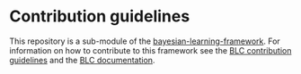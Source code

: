# Contribution guidelines

This repository is a sub-module of the [bayesian-learning-framework](https://github.com/rickstaa/bayesian-learning-control). For information on how to contribute to this framework see the [BLC contribution guidelines](https://github.com/rickstaa/bayesian-learning-control/blob/main/CONTRIBUTING.md) and the [BLC documentation](https://rickstaa.github.io/bayesian-learning-control/dev/release_dev.html).
